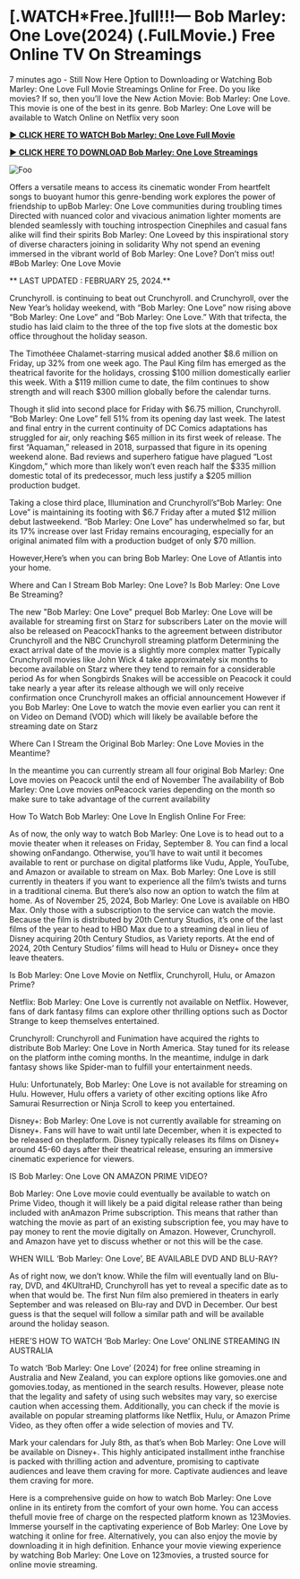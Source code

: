 <h1>[.WATCH*Free.]full!!!— Bob Marley: One Love(2024) (.FulLMovie.) Free Online TV On Streamings</h1>

7 minutes ago - Still Now Here Option to Downloading or Watching Bob Marley: One Love Full Movie Streamings Online for Free. Do you like movies? If so, then you’ll love the New Action Movie: Bob Marley: One Love. This movie is one of the best in its genre. Bob Marley: One Love will be available to Watch Online on Netflix very soon

**<a href="https://cutt.ly/ewBzPEYU">► CLICK HERE TO WATCH Bob Marley: One Love Full Movie</a>**

**<a href="https://cutt.ly/ewBzPEYU">► CLICK HERE TO DOWNLOAD Bob Marley: One Love Streamings</a>**

<animated-image data-catalyst=""><a href="https://cutt.ly/ewBzPEYU" rel="nofollow" data-target="animated-image.originalLink"><img src="https://camo.githubusercontent.com/917e6ed5c302499242165dcc02bdbce85c075fd21b35918eb9c0b771855261b8/68747470733a2f2f7374617469632e7769787374617469632e636f6d2f6d656469612f6232343966395f61646163386637306662336634356238383639313639366337376465313866337e6d76322e676966" alt="Foo" data-canonical-src="https://static.wixstatic.com/media/b249f9_adac8f70fb3f45b88691696c77de18f3~mv2.gif" style="max-width: 100%; display: inline-block;" data-target="animated-image.originalImage"></a>

Offers a versatile means to access its cinematic wonder From heartfelt songs to buoyant humor this genre-bending work explores the power of friendship to upBob Marley: One Love communities during troubling times Directed with nuanced color and vivacious animation lighter moments are blended seamlessly with touching introspection Cinephiles and casual fans alike will find their spirits Bob Marley: One Loveed by this inspirational story of diverse characters joining in solidarity Why not spend an evening immersed in the vibrant world of Bob Marley: One Love? Don’t miss out! #Bob Marley: One Love Movie

** LAST UPDATED : FEBRUARY 25, 2024.**

Crunchyroll. is continuing to beat out Crunchyroll. and Crunchyroll, over the New Year’s holiday weekend, with “Bob Marley: One Love” now rising above “Bob Marley: One Love” and “Bob Marley: One Love.” With that trifecta, the studio has laid claim to the three of the top five slots at the domestic box office throughout the holiday season.

The Timothéee Chalamet-starring musical added another $8.6 million on Friday, up 32% from one week ago. The Paul King film has emerged as the theatrical favorite for the holidays, crossing $100 million domestically earlier this week. With a $119 million cume to date, the film continues to show strength and will reach $300 million globally before the calendar turns.

Though it slid into second place for Friday with $6.75 million, Crunchyroll. “Bob Marley: One Love” fell 51% from its opening day last week. The latest and final entry in the current continuity of DC Comics adaptations has struggled for air, only reaching $65 million in its first week of release. The first “Aquaman,” released in 2018, surpassed that figure in its opening weekend alone. Bad reviews and superhero fatigue have plagued “Lost Kingdom,” which more than likely won’t even reach half the $335 million domestic total of its predecessor, much less justify a $205 million production budget.

Taking a close third place, Illumination and Crunchyroll’s“Bob Marley: One Love” is maintaining its footing with $6.7 Friday after a muted $12 million debut lastweekend. “Bob Marley: One Love” has underwhelmed so far, but its 17% increase over last Friday remains encouraging, especially for an original animated film with a production budget of only $70 million.

However,Here’s when you can bring Bob Marley: One Love of Atlantis into your home.

Where and Can I Stream Bob Marley: One Love? Is Bob Marley: One Love Be Streaming?

The new "Bob Marley: One Love" prequel Bob Marley: One Love will be available for streaming first on Starz for subscribers Later on the movie will also be released on PeacockThanks to the agreement between distributor Crunchyroll and the NBC Crunchyroll streaming platform Determining the exact arrival date of the movie is a slightly more complex matter Typically Crunchyroll movies like John Wick 4 take approximately six months to become available on Starz where they tend to remain for a considerable period As for when Songbirds Snakes will be accessible on Peacock it could take nearly a year after its release although we will only receive confirmation once Crunchyroll makes an official announcement However if you Bob Marley: One Love to watch the movie even earlier you can rent it on Video on Demand (VOD) which will likely be available before the streaming date on Starz

Where Can I Stream the Original Bob Marley: One Love Movies in the Meantime?

In the meantime you can currently stream all four original Bob Marley: One Love movies on Peacock until the end of November The availability of Bob Marley: One Love movies onPeacock varies depending on the month so make sure to take advantage of the current availability

How To Watch Bob Marley: One Love In English Online For Free:

As of now, the only way to watch Bob Marley: One Love is to head out to a movie theater when it releases on Friday, September 8. You can find a local showing onFandango. Otherwise, you’ll have to wait until it becomes available to rent or purchase on digital platforms like Vudu, Apple, YouTube, and Amazon or available to stream on Max. Bob Marley: One Love is still currently in theaters if you want to experience all the film’s twists and turns in a traditional cinema. But there’s also now an option to watch the film at home. As of November 25, 2024, Bob Marley: One Love is available on HBO Max. Only those with a subscription to the service can watch the movie. Because the film is distributed by 20th Century Studios, it’s one of the last films of the year to head to HBO Max due to a streaming deal in lieu of Disney acquiring 20th Century Studios, as Variety reports. At the end of 2024, 20th Century Studios’ films will head to Hulu or Disney+ once they leave theaters.

Is Bob Marley: One Love Movie on Netflix, Crunchyroll, Hulu, or Amazon Prime?

Netflix: Bob Marley: One Love is currently not available on Netflix. However, fans of dark fantasy films can explore other thrilling options such as Doctor Strange to keep themselves entertained.

Crunchyroll: Crunchyroll and Funimation have acquired the rights to distribute Bob Marley: One Love in North America. Stay tuned for its release on the platform inthe coming months. In the meantime, indulge in dark fantasy shows like Spider-man to fulfill your entertainment needs.

Hulu: Unfortunately, Bob Marley: One Love is not available for streaming on Hulu. However, Hulu offers a variety of other exciting options like Afro Samurai Resurrection or Ninja Scroll to keep you entertained.

Disney+: Bob Marley: One Love is not currently available for streaming on Disney+. Fans will have to wait until late December, when it is expected to be released on theplatform. Disney typically releases its films on Disney+ around 45-60 days after their theatrical release, ensuring an immersive cinematic experience for viewers.

IS Bob Marley: One Love ON AMAZON PRIME VIDEO?

Bob Marley: One Love movie could eventually be available to watch on Prime Video, though it will likely be a paid digital release rather than being included with anAmazon Prime subscription. This means that rather than watching the movie as part of an existing subscription fee, you may have to pay money to rent the movie digitally on Amazon. However, Crunchyroll. and Amazon have yet to discuss whether or not this will be the case.

WHEN WILL ‘Bob Marley: One Love’, BE AVAILABLE DVD AND BLU-RAY?

As of right now, we don’t know. While the film will eventually land on Blu-ray, DVD, and 4KUltraHD, Crunchyroll has yet to reveal a specific date as to when that would be. The first Nun film also premiered in theaters in early September and was released on Blu-ray and DVD in December. Our best guess is that the sequel will follow a similar path and will be available around the holiday season.

HERE’S HOW TO WATCH ‘Bob Marley: One Love’ ONLINE STREAMING IN AUSTRALIA

To watch ‘Bob Marley: One Love’ (2024) for free online streaming in Australia and New Zealand, you can explore options like gomovies.one and gomovies.today, as mentioned in the search results. However, please note that the legality and safety of using such websites may vary, so exercise caution when accessing them. Additionally, you can check if the movie is available on popular streaming platforms like Netflix, Hulu, or Amazon Prime Video, as they often offer a wide selection of movies and TV.

Mark your calendars for July 8th, as that’s when Bob Marley: One Love will be available on Disney+. This highly anticipated installment inthe franchise is packed with thrilling action and adventure, promising to captivate audiences and leave them craving for more. Captivate audiences and leave them craving for more.

Here is a comprehensive guide on how to watch Bob Marley: One Love online in its entirety from the comfort of your own home. You can access thefull movie free of charge on the respected platform known as 123Movies. Immerse yourself in the captivating experience of Bob Marley: One Love by watching it online for free. Alternatively, you can also enjoy the movie by downloading it in high definition. Enhance your movie viewing experience by watching Bob Marley: One Love on 123movies, a trusted source for online movie streaming.
